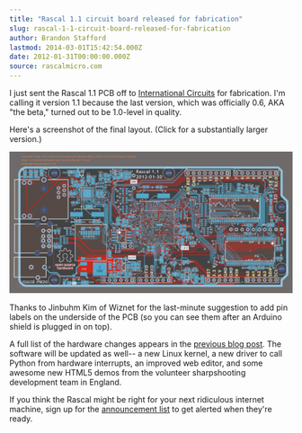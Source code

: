```yaml
---
title: "Rascal 1.1 circuit board released for fabrication"
slug: rascal-1-1-circuit-board-released-for-fabrication
author: Brandon Stafford
lastmod: 2014-03-01T15:42:54.000Z
date: 2012-01-31T00:00:00.000Z
source: rascalmicro.com
---
```

I just sent the Rascal 1.1 PCB off to [International Circuits][1] for fabrication. I'm calling it version 1.1 because the last version, which was officially 0.6, AKA "the beta," turned out to be 1.0-level in quality.

Here's a screenshot of the final layout. (Click for a substantially larger version.)

<a href="/img/rascal-1.1-2012-01-31-pcb-snapshot.png"><img src="/img/rascal-1.1-2012-01-31-pcb-snapshot.png" width="820px"></a>

Thanks to Jinbuhm Kim of Wiznet for the last-minute suggestion to add pin labels on the underside of the PCB (so you can see them after an Arduino shield is plugged in on top).

A full list of the hardware changes appears in the [previous blog post][2]. The software will be updated as well-- a new Linux kernel, a new driver to call Python from hardware interrupts, an improved web editor, and some awesome new HTML5 demos from the volunteer sharpshooting development team in England.

If you think the Rascal might be right for your next ridiculous internet machine, sign up for the [announcement list][3] to get alerted when they're ready.

[1]: http://internationalcircuits.com
[2]: http://rascalmicro.com/blog/2012/01/17/the-first-production-rascals-sell-out,-plus-some-color-kinetics-action/
[3]: http://store.rascalmicro.com